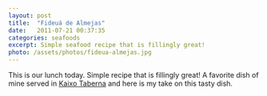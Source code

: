 ```yaml
---
layout: post
title:  "Fideuá de Almejas"
date:   2011-07-21 00:37:35
categories: seafoods
excerpt: Simple seafood recipe that is fillingly great!
photo: /assets/photos/fideua-almejas.jpg
---
```

This is our lunch today. Simple recipe that is fillingly great!
A favorite dish of mine served in [Kaixo Taberna][1] and here is my take on this tasty dish.


[1]:http://maps.google.com/places/es/28012/madrid/calle-de-barcelona/12/-kaixo-taberna?hl=en
